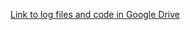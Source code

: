 [Link to log files and code in Google Drive](https://drive.google.com/drive/folders/1UUb_zIEXY8RULpNn-bAl6IC8lOykLJPL?usp=sharing)
